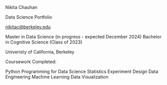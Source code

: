 Nikita Chauhan

Data Science Portfolio

nikitac@berkeley.edu

Master in Data Science (in progress - expected December 2024)
Bachelor in Cognitive Science (Class of 2023)

Univeristy of California, Berkeley

Coursework Completed:

Python Programming for Data Science
Statistics
Experiment Design
Data Engineering
Machine Learning
Data Visualization
